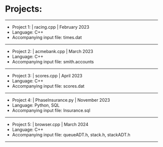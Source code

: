 # Projects:
____
* Project 1: | racing.cpp | February 2023
* Language: C++ 
* Accompanying input file: times.dat
____
* Project 2: | acmebank.cpp | March 2023
* Language: C++ 
* Accompanying input file: smith.accounts
____
* Project 3: | scores.cpp | April 2023
* Language: C++ 
* Accompanying input file: scores.dat
____
* Project 4: | PhaseInsurance.py | November 2023
* Language: Python, SQL 
* Accompanying input file: Insurance.sql
____
* Project 5: | browser.cpp | March 2024
* Language: C++ 
* Accompanying input file: queueADT.h, stack.h, stackADT.h
____
